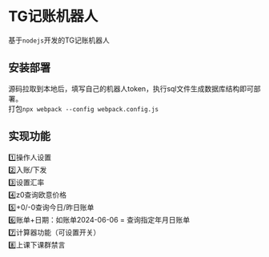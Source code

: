 
# TG记账机器人

基于`nodejs`开发的TG记账机器人

## 安装部署

源码拉取到本地后，填写自己的机器人token，执行sql文件生成数据库结构即可部署。<br>
打包`npx webpack --config webpack.config.js`

## 实现功能

1️⃣操作人设置<br>
2️⃣入账/下发<br>
3️⃣设置汇率<br>
4️⃣z0查询欧意价格<br>
5️⃣+0/-0查询今日/昨日账单<br>
6️⃣账单+日期：如账单2024-06-06 = 查询指定年月日账单 <br>
7️⃣计算器功能（可设置开关）<br>
8️⃣上课下课群禁言<br>
